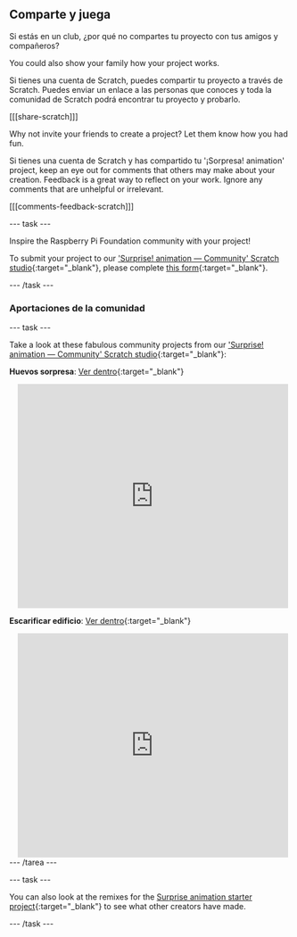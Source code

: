 ## Comparte y juega

Si estás en un club, ¿por qué no compartes tu proyecto con tus amigos y compañeros?

You could also show your family how your project works.

Si tienes una cuenta de Scratch, puedes compartir tu proyecto a través de Scratch. Puedes enviar un enlace a las personas que conoces y toda la comunidad de Scratch podrá encontrar tu proyecto y probarlo.

[[[share-scratch]]]

Why not invite your friends to create a project? Let them know how you had fun.

Si tienes una cuenta de Scratch y has compartido tu '¡Sorpresa! animation' project, keep an eye out for comments that others may make about your creation. Feedback is a great way to reflect on your work. Ignore any comments that are unhelpful or irrelevant.

[[[comments-feedback-scratch]]]

--- task ---

Inspire the Raspberry Pi Foundation community with your project!

To submit your project to our ['Surprise! animation — Community' Scratch studio](https://scratch.mit.edu/studios/29079784){:target="_blank"}, please complete [this form](https://form.raspberrypi.org/f/community-project-submissions){:target="_blank"}.

--- /task ---

### Aportaciones de la comunidad

--- task ---

Take a look at these fabulous community projects from our ['Surprise! animation — Community' Scratch studio](https://scratch.mit.edu/studios/29079784){:target="_blank"}:

**Huevos sorpresa**: [Ver dentro](https://scratch.mit.edu/projects/723810901/editor){:target="_blank"}
<div class="scratch-preview" style="margin-left: 15px;">
  <iframe allowtransparency="true" width="485" height="402" src="https://scratch.mit.edu/projects/embed/723810901/?autostart=false" frameborder="0"></iframe>
</div>

**Escarificar edificio**: [Ver dentro](https://scratch.mit.edu/projects/578827663/editor){:target="_blank"}
<div class="scratch-preview" style="margin-left: 15px;">
  <iframe allowtransparency="true" width="485" height="402" src="https://scratch.mit.edu/projects/embed/578827663/?autostart=false" frameborder="0"></iframe>
</div>
--- /tarea ---

--- task ---

You can also look at the remixes for the [Surprise animation starter project](https://scratch.mit.edu/projects/582222532/remixes){:target="_blank"} to see what other creators have made.

--- /task ---

